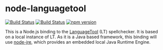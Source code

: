 # node-languagetool

[![Build Status](https://ci.appveyor.com/api/projects/status/github/schreiben/node-languagetool?svg=true)](https://ci.appveyor.com/project/tilmankamp/node-languagetool)
[![Build Status](https://travis-ci.org/schreiben/node-languagetool.svg?branch=master)](https://travis-ci.org/schreiben/node-languagetool)
[![npm version](https://badge.fury.io/js/node-languagetool.svg)](https://badge.fury.io/js/node-languagetool)

This is a Node.js binding to the [LanguageTool](https://languagetool.org/) (LT)
spellchecker. It is based on a local instance of LT.
As it is a Java based framework, this binding will use
[node-jre](https://github.com/schreiben/node-jre/), which provides an embedded
local Java Runtime Engine.
